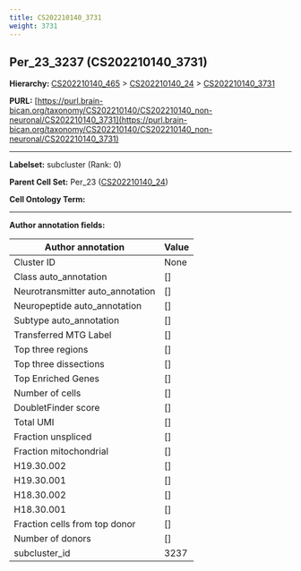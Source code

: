 ```yaml
---
title: CS202210140_3731
weight: 3731
---
```

## Per_23_3237 (CS202210140_3731)
<b>Hierarchy: </b>
[CS202210140_465](../CS202210140_465) >
[CS202210140_24](../CS202210140_24) >
[CS202210140_3731](../CS202210140_3731)

**PURL:** [https://purl.brain-bican.org/taxonomy/CS202210140/CS202210140_non-neuronal/CS202210140_3731](https://purl.brain-bican.org/taxonomy/CS202210140/CS202210140_non-neuronal/CS202210140_3731)

---


**Labelset:** subcluster (Rank: 0)

**Parent Cell Set:** Per_23 ([CS202210140_24](../CS202210140_24))



**Cell Ontology Term:** 

[MARKER GENES.]: #


---

[TRANSFERRED ANNOTATIONS.]: #


[AUTHOR ANNOTATION FIELDS.]: #


**Author annotation fields:**

| Author annotation | Value |
|-------------------|-------|
|Cluster ID|None|
|Class auto_annotation|[]|
|Neurotransmitter auto_annotation|[]|
|Neuropeptide auto_annotation|[]|
|Subtype auto_annotation|[]|
|Transferred MTG Label|[]|
|Top three regions|[]|
|Top three dissections|[]|
|Top Enriched Genes|[]|
|Number of cells|[]|
|DoubletFinder score|[]|
|Total UMI|[]|
|Fraction unspliced|[]|
|Fraction mitochondrial|[]|
|H19.30.002|[]|
|H19.30.001|[]|
|H18.30.002|[]|
|H18.30.001|[]|
|Fraction cells from top donor|[]|
|Number of donors|[]|
|subcluster_id|3237|
